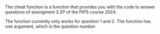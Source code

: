 The cheat function is a function that provides you with the code to answer questions of assingment 3.2P of the PIPS course 2024. 

The function currently only works for question 1 and 2. 
The function has one argument, which is the question number. 

